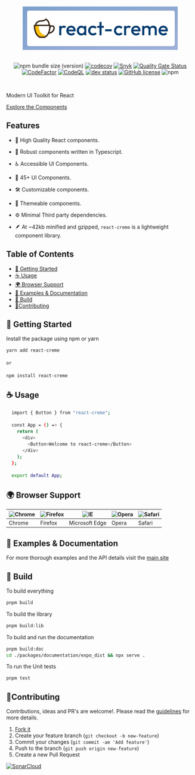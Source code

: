 <div align="center">
  <br/>
  <img src="../../readme-assets/logo.jpg" />
  <br/>
  <br/>

![npm bundle size (version)](https://img.shields.io/bundlephobia/minzip/react-creme)
[![codecov](https://codecov.io/gh/prabhuignoto/react-creme/branch/master/graph/badge.svg?token=JEL70TGE8Q)](https://codecov.io/gh/prabhuignoto/react-creme)
[![Snyk](https://snyk.io/test/github/prabhuignoto/react-creme/badge.svg)](https://snyk.io/test/github/prabhuignoto/react-creme)
[![Quality Gate Status](https://sonarcloud.io/api/project_badges/measure?project=react-creme&metric=alert_status)](https://sonarcloud.io/summary/new_code?id=react-creme)
[![CodeFactor](https://www.codefactor.io/repository/github/prabhuignoto/react-creme/badge)](https://www.codefactor.io/repository/github/prabhuignoto/react-creme)
[![CodeQL](https://github.com/prabhuignoto/react-creme/actions/workflows/codeql-analysis.yml/badge.svg)](https://github.com/prabhuignoto/react-creme/actions/workflows/codeql-analysis.yml)
[![dev status](https://img.shields.io/badge/status-alpha-green)](https://img.shields.io/badge/status-alpha-green)
[![GitHub license](https://img.shields.io/github/license/prabhuignoto/react-creme)](https://github.com/prabhuignoto/react-creme/blob/master/LICENSE)
![npm](https://img.shields.io/npm/v/react-creme)
</br>

</div>

</br>

Modern UI Toolkit for React

[Explore the Components](https://react-creme.vercel.app/)

<h2>Features</h2>

- 💎 High Quality React components.

- 💪 Robust components written in Typescript.

- ♿ Accessible UI Components.

- 🌈 45+ UI Components.

- 🛠️ Customizable components.

- 🎨 Themeable components.

- ⚙️ Minimal Third party dependencies.

- 🪶 At ~42kb minified and gzipped, `react-creme` is a lightweight component library.

<h2>Table of Contents</h2>

- [🚀 Getting Started](#-getting-started)
- [☕ Usage](#-usage)
- [🌍 Browser Support](#-browser-support)
- [🍫 Examples & Documentation](#-examples--documentation)
- [🔨 Build](#-build)
- [🤝Contributing](#contributing)

## 🚀 Getting Started

Install the package using npm or yarn

```sh
yarn add react-creme

or

npm install react-creme

```

## ☕ Usage

```sh
  import { Button } from "react-creme";

  const App = () => {
    return (
      <div>
        <Button>Welcome to react-creme</Button>
      </div>
    );
  };

  export default App;
```

## 🌍 Browser Support

| ![Chrome](https://raw.githubusercontent.com/alrra/browser-logos/master/src/chrome/chrome_48x48.png) | ![Firefox](https://raw.githubusercontent.com/alrra/browser-logos/master/src/firefox/firefox_48x48.png) | ![IE](https://raw.githubusercontent.com/alrra/browser-logos/master/src/edge/edge_48x48.png) | ![Opera](https://raw.githubusercontent.com/alrra/browser-logos/master/src/opera/opera_48x48.png) | ![Safari](https://raw.githubusercontent.com/alrra/browser-logos/master/src/safari/safari_48x48.png) |
| --------------------------------------------------------------------------------------------------- | ------------------------------------------------------------------------------------------------------ | ------------------------------------------------------------------------------------------- | ------------------------------------------------------------------------------------------------ | --------------------------------------------------------------------------------------------------- |
| Chrome                                                                                              | Firefox                                                                                                | Microsoft Edge                                                                              | Opera                                                                                            | Safari                                                                                              |

## 🍫 Examples & Documentation

For more thorough examples and the API details visit the [main site](https://react-creme.vercel.app)

## 🔨 Build

To build everything

```sh
pnpm build
```

To build the library

```sh
pnpm build:lib
```

To build and run the documentation

```sh
pnpm build:doc
cd ./packages/documentation/expo_dist && npx serve .
```

To run the Unit tests

```sh
pnpm test
```

## 🤝Contributing

Contributions, ideas and PR's are welcome!. Please read the [guidelines](/CONTRIBUTING.md) for more details.

1. [Fork it](https://github.com/prabhuignoto/react-creme/fork)
2. Create your feature branch (`git checkout -b new-feature`)
3. Commit your changes (`git commit -am 'Add feature'`)
4. Push to the branch (`git push origin new-feature`)
5. Create a new Pull Request

[![SonarCloud](https://sonarcloud.io/images/project_badges/sonarcloud-orange.svg)](https://sonarcloud.io/summary/new_code?id=react-creme)
